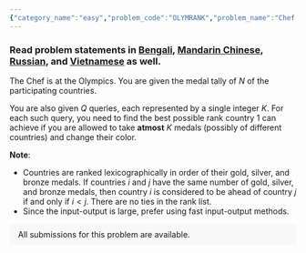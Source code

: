 ```yaml
---
{"category_name":"easy","problem_code":"OLYMRANK","problem_name":"Chef at the Olympics","problemComponents":{"constraints":"- $1 \\leq T \\leq 10^5$\n- $1 \\leq N \\leq 10^5$\n- $1 \\leq Q \\leq 10^5$\n- $0 \\leq B, S, G \\leq 5 \\cdot 10^8$\n- $0 \\leq K \\leq 10^{15}$\n- Sum of $N$ over all testcases is atmost $5 \\cdot 10^5$.\n- Sum of $Q$ over all testcases is atmost $5 \\cdot 10^5$.","constraintsState":true,"subtasks":"**Subtask 1 (100 points):** Original constraints","subtasksState":true,"inputFormat":"- The first line contains $T$ denoting the number of test cases. Then the test cases follow.\n- The first line of each test case consists of two space separated integers $N$ and $Q$ denoting the number of countries and the number of queries.\n- $N$ lines follow. The $i$-th line consists of three separated integers $G$, $S$, and $B$ indicating that the $i$-th country has won $G$ gold medals, $S$ silver medals, and $B$ bronze medals.\n- $Q$ lines follow. The $i$-th line line consists of a single integer $K$ describing the $i$-th query.","inputFormatState":true,"outputFormat":"For each query, output on a single line the best possible rank of country $1$.","outputFormatState":true,"sampleTestCases":{"0":{"id":1,"input":"1\n5 3\n1 3 5\n2 3 5\n1 2 4\n2 2 5\n3 2 5\n1\n2\n3","output":"3\n1\n1","explanation":"**Test Case $1$:** We will change one bronze medal of country $1$ to a gold medal.\n\n**Test Case $2$:** We will change two bronze medals of country $1$ to gold medals.\n\n**Test Case $3$:** We will change three silver medals of country $1$ to gold medals.","isDeleted":false},"1":{"id":2,"input":"1\n2 1\n2 0 0\n2 1 0\n1","output":1,"explanation":"**Test Case $1$:** The only way is to change one of the gold medals of country $2$ to a silver or bronze medal.","isDeleted":false}}},"video_editorial_url":"","languages_supported":{"0":"CPP14","1":"C","2":"JAVA","3":"PYTH 3.6","4":"CPP17","5":"PYTH","6":"PYP3","7":"CS2","8":"ADA","9":"PYPY","10":"TEXT","11":"PAS fpc","12":"NODEJS","13":"RUBY","14":"PHP","15":"GO","16":"HASK","17":"TCL","18":"PERL","19":"SCALA","20":"LUA","21":"kotlin","22":"BASH","23":"JS","24":"LISP sbcl","25":"rust","26":"PAS gpc","27":"BF","28":"CLOJ","29":"R","30":"D","31":"CAML","32":"FORT","33":"ASM","34":"swift","35":"FS","36":"WSPC","37":"LISP clisp","38":"SQL","39":"SCM guile","40":"PERL6","41":"ERL","42":"CLPS","43":"ICK","44":"NICE","45":"PRLG","46":"ICON","47":"COB","48":"SCM chicken","49":"PIKE","50":"SCM qobi","51":"ST","52":"SQLQ","53":"NEM"},"max_timelimit":1,"source_sizelimit":50000,"problem_author":"aryanag_adm","problem_tester":"","date_added":"14-08-2021","tags":{"0":"aryanag_adm"},"problem_difficulty_level":"Unavailable","best_tag":"","editorial_url":"","time":{"view_start_date":1633944600,"submit_start_date":1633944600,"visible_start_date":1633944600,"end_date":1735669800},"is_direct_submittable":false,"problemDiscussURL":"https://discuss.codechef.com/search?q=OLYMRANK","is_proctored":false,"visitedContests":{},"layout":"problem"}
---
```

### Read problem statements in [Bengali](https://www.codechef.com/download/translated/OCT21/bengali/OLYMRANK.pdf), [Mandarin Chinese](https://www.codechef.com/download/translated/OCT21/mandarin/OLYMRANK.pdf), [Russian](https://www.codechef.com/download/translated/OCT21/russian/OLYMRANK.pdf), and [Vietnamese](https://www.codechef.com/download/translated/OCT21/vietnamese/OLYMRANK.pdf) as well.

The Chef is at the Olympics. You are given the medal tally of $N$ of the participating countries. 

You are also given $Q$ queries, each represented by a single integer $K$. For each such query, you need to find the best possible rank country $1$ can achieve if you are allowed to take **atmost** $K$ medals (possibly of different countries) and change their color.

**Note**: 
- Countries are ranked lexicographically in order of their gold, silver, and bronze medals. If countries $i$ and $j$ have the same number of gold, silver, and bronze medals, then country $i$ is considered to be ahead of country $j$ if and only if $i \lt j$. There are no ties in the rank list. 
- Since the input-output is large, prefer using fast input-output methods.

<aside style='background: #f8f8f8;padding: 10px 15px;'><div>All submissions for this problem are available.</div></aside>